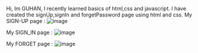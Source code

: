 Hi,
  Im GUHAN, I recently learned basics of html,css and javascript.
  I have created the signUp,signIn and forgetPassword page using html and css.
My SIGN-UP page :
![image](https://github.com/Guhan11/SignUp-page/assets/113593113/ba57aecd-bda8-46d3-a819-cfe50f5c3a29)

My SIGN_IN page :
![image](https://github.com/Guhan11/SignUp-page/assets/113593113/a609134f-4754-4e74-841b-3cccd03051da)

My FORGET page : 
![image](https://github.com/Guhan11/SignUp-page/assets/113593113/a2d10bfb-59c7-45d3-98c8-06f2360f960d)



